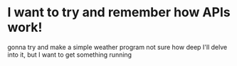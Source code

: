 # I want to try and remember how APIs work!

gonna try and make a simple weather program
not sure how deep I'll delve into it, but I want to get something running